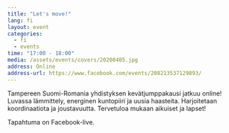 ```yaml
---
title: "Let's move!"
lang: fi
layout: event
categories:
  - fi
  - events
time: "17:00 - 18:00"
media: /assets/events/covers/20200405.jpg
address: Online
address-url: https://www.facebook.com/events/208213537129893/
---
```


Tampereen Suomi-Romania yhdistyksen kevätjumppakausi jatkuu online! Luvassa lämmittely, energinen kuntopiiri ja uusia haasteita. Harjoitetaan koordinaatiota ja joustavuutta. Tervetuloa mukaan aikuiset ja lapset!

Tapahtuma on Facebook-live.

